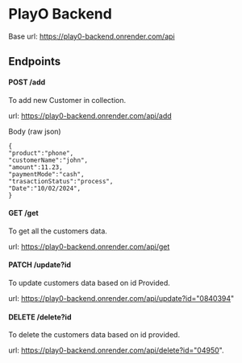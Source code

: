 # PlayO Backend

Base url: https://play0-backend.onrender.com/api

## Endpoints

#### POST /add

  To add new Customer in collection.
  
  url: https://play0-backend.onrender.com/api/add

  Body (raw json)
  ```
{
"product":"phone",
"customerName":"john",
"amount":11.23,
"paymentMode":"cash",
"trasactionStatus":"process",
"Date":"10/02/2024",
}

```

####   GET /get

  To get all the customers data.

  url: https://play0-backend.onrender.com/api/get

####  PATCH /update?id

To update customers data based on id Provided.

url: https://play0-backend.onrender.com/api/update?id="0840394"

#### DELETE /delete?id
  To delete the customers data based on id provided.
  
  url: https://play0-backend.onrender.com/api/delete?id="04950".





